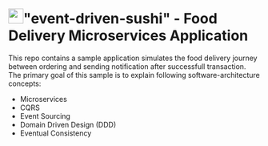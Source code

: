 # <img src="https://icons-for-free.com/iconfiles/png/512/sushi-1320568027512378083.png" width="30" height="30">"event-driven-sushi" - Food Delivery Microservices Application
This repo contains a sample application simulates the food delivery  journey between ordering and sending notification after successfull transaction. The primary goal of this sample is to explain following software-architecture concepts:  
* Microservices  
* CQRS  
* Event Sourcing  
* Domain Driven Design (DDD)  
* Eventual Consistency  
